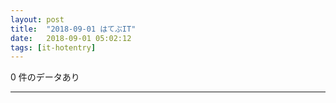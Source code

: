 ```yaml
---
layout: post
title:  "2018-09-01 はてぶIT"
date:   2018-09-01 05:02:12
tags: [it-hotentry]
---
```

0 件のデータあり

<hr>
